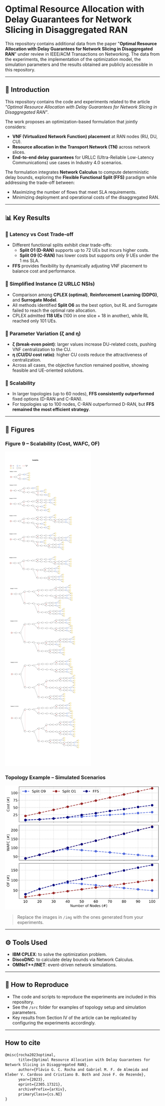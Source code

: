 # Optimal Resource Allocation with Delay Guarantees for Network Slicing in Disaggregated RAN

This repository contains additional data from the paper "**Optimal Resource Allocation with Delay Guarantees for Network Slicing in Disaggregated RAN**" under review in IEEE/ACM Transactions on Networking. The data from the experiments, the implementation of the optimization model, the simulation parameters and the results obtained are publicly accessible in this repository.

---

## 📖 Introduction  
This repository contains the code and experiments related to the article *"Optimal Resource Allocation with Delay Guarantees for Network Slicing in Disaggregated RAN"*.  

The work proposes an optimization-based formulation that jointly considers:  

- **VNF (Virtualized Network Function) placement** at RAN nodes (RU, DU, CU).  
- **Resource allocation in the Transport Network (TN)** across network slices.  
- **End-to-end delay guarantees** for URLLC (Ultra-Reliable Low-Latency Communications) use cases in Industry 4.0 scenarios.  

The formulation integrates **Network Calculus** to compute deterministic delay bounds, exploring the **Flexible Functional Split (FFS)** paradigm while addressing the trade-off between:  
- Maximizing the number of flows that meet SLA requirements.  
- Minimizing deployment and operational costs of the disaggregated RAN.  

---

## 📊 Key Results  

### 🔹 Latency vs Cost Trade-off  
- Different functional splits exhibit clear trade-offs:  
  - **Split O1 (D-RAN)** supports up to 72 UEs but incurs higher costs.  
  - **Split O9 (C-RAN)** has lower costs but supports only 9 UEs under the 1 ms SLA.  
- **FFS** provides flexibility by dynamically adjusting VNF placement to balance cost and performance.  

### 🔹 Simplified Instance (2 URLLC NSIs)  
- Comparison among **CPLEX (optimal)**, **Reinforcement Learning (DDPG)**, and **Surrogate Model**.  
- All methods identified **Split O6** as the best option, but RL and Surrogate failed to reach the optimal rate allocation.  
- CPLEX admitted **118 UEs** (100 in one slice + 18 in another), while RL reached only 101 UEs.  

### 🔹 Parameter Variation (ζ and η)  
- **ζ (break-even point)**: larger values increase DU-related costs, pushing VNF centralization to the CU.  
- **η (CU/DU cost ratio)**: higher CU costs reduce the attractiveness of centralization.  
- Across all cases, the objective function remained positive, showing feasible and UE-oriented solutions.  

### 🔹 Scalability  
- In larger topologies (up to 60 nodes), **FFS consistently outperformed** fixed options (D-RAN and C-RAN).  
- For topologies up to 100 nodes, C-RAN outperformed D-RAN, but **FFS remained the most efficient strategy**.  

---

## 📌 Figures  

### Figure 9 – Scalability (Cost, WAFC, OF)  
![Figure 9 - Scalability](figs/larger_topologies_diagrams.png)  

### Topology Example – Simulated Scenarios  
![Topologies](figs/larger_topologies_results.png)  

> Replace the images in `/img` with the ones generated from your experiments.  

---

## ⚙️ Tools Used  
- **IBM CPLEX**: to solve the optimization problem.  
- **DiscoDNC**: to calculate delay bounds via Network Calculus.  
- **OMNeT++/INET**: event-driven network simulations.  

---

## 🚀 How to Reproduce  
- The code and scripts to reproduce the experiments are included in this repository.  
- See the `/src` folder for examples of topology setup and simulation parameters.  
- Key results from Section IV of the article can be replicated by configuring the experiments accordingly.  

---


## How to cite
```
@misc{rocha2023optimal,
      title={Optimal Resource Allocation with Delay Guarantees for Network Slicing in Disaggregated RAN}, 
      author={Flávio G. C. Rocha and Gabriel M. F. de Almeida and Kleber V. Cardoso and Cristiano B. Both and José F. de Rezende},
      year={2023},
      eprint={2305.17321},
      archivePrefix={arXiv},
      primaryClass={cs.NI}
}
```
